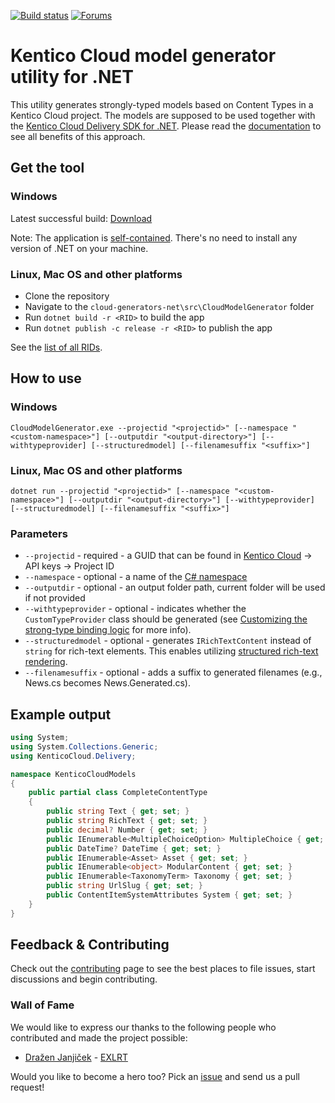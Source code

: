 [![Build status](https://ci.appveyor.com/api/projects/status/t6dgpiamopwugu8v/branch/master?svg=true)](https://ci.appveyor.com/project/kentico/cloud-generators-net/branch/master)
[![Forums](https://img.shields.io/badge/chat-on%20forums-orange.svg)](https://forums.kenticocloud.com)

# Kentico Cloud model generator utility for .NET

This utility generates strongly-typed models based on Content Types in a Kentico Cloud project. The models are supposed to be used together with the [Kentico Cloud Delivery SDK for .NET](https://github.com/Kentico/delivery-sdk-net). Please read the [documentation](https://github.com/Kentico/delivery-sdk-net/wiki/Working-with-Strongly-Typed-Models-(aka-Code-First-Approach)#customizing-the-strong-type-binding-logic) to see all benefits of this approach.


## Get the tool

### Windows

Latest successful build: [Download](https://ci.appveyor.com/api/projects/kentico/cloud-generators-net/artifacts/artifacts/CloudModelGenerator-win7-x64.zip)

Note: The application is [self-contained](https://www.hanselman.com/blog/SelfcontainedNETCoreApplications.aspx). There's no need to install any version of .NET on your machine.

### Linux, Mac OS and other platforms

* Clone the repository
* Navigate to the `cloud-generators-net\src\CloudModelGenerator` folder
* Run `dotnet build -r <RID>` to build the app
* Run `dotnet publish -c release -r <RID>` to publish the app

See the [list of all RIDs](https://docs.microsoft.com/en-us/dotnet/articles/core/rid-catalog).

## How to use

### Windows

```
CloudModelGenerator.exe --projectid "<projectid>" [--namespace "<custom-namespace>"] [--outputdir "<output-directory>"] [--withtypeprovider] [--structuredmodel] [--filenamesuffix "<suffix>"]
```

### Linux, Mac OS and other platforms
```
dotnet run --projectid "<projectid>" [--namespace "<custom-namespace>"] [--outputdir "<output-directory>"] [--withtypeprovider] [--structuredmodel] [--filenamesuffix "<suffix>"]
```

### Parameters
- `--projectid` - required - a GUID that can be found in [Kentico Cloud](https://app.kenticocloud.com) -> API keys -> Project ID
- `--namespace` - optional - a name of the [C# namespace](https://msdn.microsoft.com/en-us/library/z2kcy19k.aspx)
- `--outputdir` - optional - an output folder path, current folder will be used if not provided
- `--withtypeprovider` - optional - indicates whether the `CustomTypeProvider` class should be generated (see [Customizing the strong-type binding logic](https://github.com/Kentico/delivery-sdk-net/wiki/Working-with-Strongly-Typed-Models-(aka-Code-First-Approach)#customizing-the-strong-type-binding-logic) for more info).
- `--structuredmodel` - optional - generates `IRichTextContent` instead of `string` for rich-text elements. This enables utilizing [structured rich-text rendering](https://github.com/Kentico/delivery-sdk-net/wiki/Structured-Rich-text-rendering).
- `--filenamesuffix` - optional - adds a suffix to generated filenames (e.g., News.cs becomes News.Generated.cs).


## Example output

```csharp
using System;
using System.Collections.Generic;
using KenticoCloud.Delivery;

namespace KenticoCloudModels
{
    public partial class CompleteContentType
    {
        public string Text { get; set; }
        public string RichText { get; set; }
        public decimal? Number { get; set; }
        public IEnumerable<MultipleChoiceOption> MultipleChoice { get; set; }
        public DateTime? DateTime { get; set; }
        public IEnumerable<Asset> Asset { get; set; }
        public IEnumerable<object> ModularContent { get; set; }
        public IEnumerable<TaxonomyTerm> Taxonomy { get; set; }
        public string UrlSlug { get; set; }
        public ContentItemSystemAttributes System { get; set; }
    }
}
```

## Feedback & Contributing
Check out the [contributing](https://github.com/Kentico/cloud-generators-net/blob/master/CONTRIBUTING.md) page to see the best places to file issues, start discussions and begin contributing.

### Wall of Fame
We would like to express our thanks to the following people who contributed and made the project possible:

- [Dražen Janjiček](https://github.com/djanjicek) - [EXLRT](http://www.exlrt.com/) 

Would you like to become a hero too? Pick an [issue](https://github.com/Kentico/cloud-generators-net/issues) and send us a pull request!

